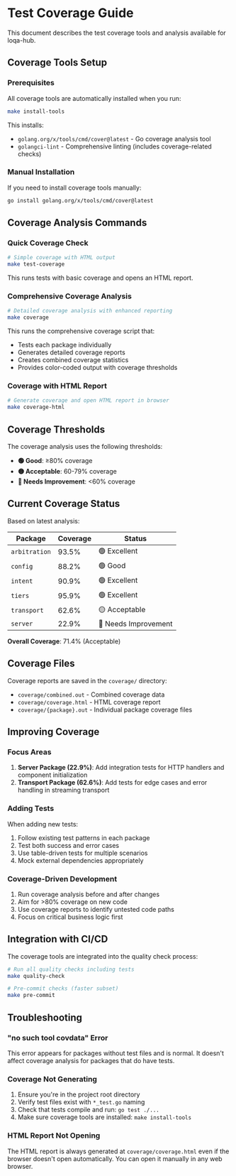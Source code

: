 # Test Coverage Guide

This document describes the test coverage tools and analysis available for loqa-hub.

## Coverage Tools Setup

### Prerequisites

All coverage tools are automatically installed when you run:

```bash
make install-tools
```

This installs:
- `golang.org/x/tools/cmd/cover@latest` - Go coverage analysis tool
- `golangci-lint` - Comprehensive linting (includes coverage-related checks)

### Manual Installation

If you need to install coverage tools manually:

```bash
go install golang.org/x/tools/cmd/cover@latest
```

## Coverage Analysis Commands

### Quick Coverage Check

```bash
# Simple coverage with HTML output
make test-coverage
```

This runs tests with basic coverage and opens an HTML report.

### Comprehensive Coverage Analysis

```bash
# Detailed coverage analysis with enhanced reporting
make coverage
```

This runs the comprehensive coverage script that:
- Tests each package individually
- Generates detailed coverage reports
- Creates combined coverage statistics
- Provides color-coded output with coverage thresholds

### Coverage with HTML Report

```bash
# Generate coverage and open HTML report in browser
make coverage-html
```

## Coverage Thresholds

The coverage analysis uses the following thresholds:

- **🟢 Good**: ≥80% coverage
- **🟡 Acceptable**: 60-79% coverage
- **🔴 Needs Improvement**: <60% coverage

## Current Coverage Status

Based on latest analysis:

| Package | Coverage | Status |
|---------|----------|--------|
| `arbitration` | 93.5% | 🟢 Excellent |
| `config` | 88.2% | 🟢 Good |
| `intent` | 90.9% | 🟢 Excellent |
| `tiers` | 95.9% | 🟢 Excellent |
| `transport` | 62.6% | 🟡 Acceptable |
| `server` | 22.9% | 🔴 Needs Improvement |

**Overall Coverage**: 71.4% (Acceptable)

## Coverage Files

Coverage reports are saved in the `coverage/` directory:

- `coverage/combined.out` - Combined coverage data
- `coverage/coverage.html` - HTML coverage report
- `coverage/{package}.out` - Individual package coverage files

## Improving Coverage

### Focus Areas

1. **Server Package (22.9%)**: Add integration tests for HTTP handlers and component initialization
2. **Transport Package (62.6%)**: Add tests for edge cases and error handling in streaming transport

### Adding Tests

When adding new tests:

1. Follow existing test patterns in each package
2. Test both success and error cases
3. Use table-driven tests for multiple scenarios
4. Mock external dependencies appropriately

### Coverage-Driven Development

1. Run coverage analysis before and after changes
2. Aim for >80% coverage on new code
3. Use coverage reports to identify untested code paths
4. Focus on critical business logic first

## Integration with CI/CD

The coverage tools are integrated into the quality check process:

```bash
# Run all quality checks including tests
make quality-check

# Pre-commit checks (faster subset)
make pre-commit
```

## Troubleshooting

### "no such tool covdata" Error

This error appears for packages without test files and is normal. It doesn't affect coverage analysis for packages that do have tests.

### Coverage Not Generating

1. Ensure you're in the project root directory
2. Verify test files exist with `*_test.go` naming
3. Check that tests compile and run: `go test ./...`
4. Make sure coverage tools are installed: `make install-tools`

### HTML Report Not Opening

The HTML report is always generated at `coverage/coverage.html` even if the browser doesn't open automatically. You can open it manually in any web browser.